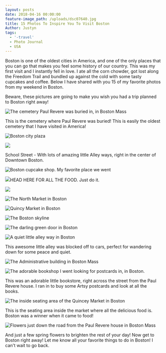 ```yaml
---
layout: posts
date: 2018-04-16 00:00:00
feature-image_path: /uploads/dsc07640.jpg
title: 15 Photos To Inspire You To Visit Boston
Author: Justyn
tags:
  - '-travel'
  - Photo Journal
  - USA
---
```


Boston is one of the oldest cities in America, and one of the only places that you can go that makes you feel some history of our country. This was my first visit and I instantly fell in love. I ate all the corn chowder, got lost along the Freedom Trail and bundled up against the cold with some tasty cupcakes and coffee. Below I have shared with you 15 of my favorite photos from my weekend in Boston.&nbsp;

Beware, these pictures are going to make you wish you had a trip planned to Boston right away!&nbsp;

![The cemetery Paul Revere was buried in, in Boston Mass](/uploads/dsc07587.jpg)

This is the cemetery where Paul Revere was buried! This is easily the oldest cemetery that I have visited in America!&nbsp;

![Boston city plaza](/uploads/dsc07619.jpg)

![](/uploads/dsc07599.jpg)

School Street - With lots of amazing little Alley ways, right in the center of Downtown Boston.

![Boston cupcake shop. My favorite place we went](/uploads/dsc07610.jpg)

![](blob:https://app.cloudcannon.com/1dfb8482-2359-4961-bf74-3c48207070d9)HEAD HERE FOR ALL THE FOOD. Just do it.

![](/uploads/dsc07636.jpg)

![The North Market in Boston](/uploads/dsc07639.jpg)

![Quincy Market in Boston](/uploads/dsc07638-1.jpg)

![The Boston skyline](/uploads/dsc07640-1.jpg)

![The darling green door in Boston](/uploads/dsc07662.jpg)

![A quiet little alley way in Boston](/uploads/dsc07642.jpg)

This awesome little alley was blocked off to cars, perfect for wandering down for some peace and quiet.&nbsp;

![The Administrative building in Boston Mass](/uploads/dsc07643.jpg)

![The adorable bookshop I went looking for postcards in, in Boston.](blob:https://app.cloudcannon.com/29cacb9f-dfd1-434c-8d8e-b7ef59529c75)

This was an adorable little bookstore, right across the street from the Paul Revere house. I ran in to buy some Artsy postcards and look at all the books.&nbsp;

![The inside seating area of the Quincey Market in Boston](/uploads/dsc07665.jpg)

This is the seating area inside the market where all the delicious food is. Boston was a winner when it came to food!

![Flowers just down the road from the Paul Revere house in Boston Mass](/uploads/dsc07657-1.jpg)

And just a few spring flowers to brighten the rest of your day! Now get to Boston right away! Let me know all your favorite things to do in Boston! I can't wait to go back.